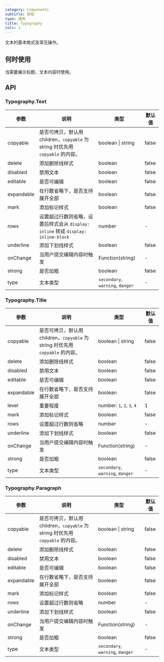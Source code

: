 ```yaml
---
category: Components
subtitle: 排版
type: 通用
title: Typography
cols: 1
---
```


文本的基本格式及常见操作。

## 何时使用

当需要展示标题、文本内容时使用。

## API

### Typography.Text

| 参数 | 说明 | 类型 | 默认值 |
| --- | --- | --- | --- |
| copyable | 是否可拷贝，默认用 children，`copyable` 为 string 时优先用 `copyable` 的内容。 | boolean \| string | false |
| delete | 添加删除线样式 | boolean | false |
| disabled | 禁用文本 | boolean | false |
| editable | 是否可编辑 | boolean | false |
| expandable | 在行数省略下，是否支持展开全部 | boolean | false |
| mark | 添加标记样式 | boolean | false |
| rows | 设置超过行数则省略，设置后样式会从 `display: inline` 转成 `display: inline-block` | number | - |
| underline | 添加下划线样式 | boolean | false |
| onChange | 当用户提交编辑内容时触发 | Function(string) | - |
| strong | 是否加粗 | boolean | false |
| type | 文本类型 | `secondary`, `warning`, `danger` | - |

### Typography.Title

| 参数 | 说明 | 类型 | 默认值 |
| --- | --- | --- | --- |
| copyable | 是否可拷贝，默认用 children，`copyable` 为 string 时优先用 `copyable` 的内容。 | boolean \| string | false |
| delete | 添加删除线样式 | boolean | false |
| disabled | 禁用文本 | boolean | false |
| editable | 是否可编辑 | boolean | false |
| expandable | 在行数省略下，是否支持展开全部 | boolean | false |
| level | 重要程度 | number: `1`, `2`, `3`, `4` | 1 |
| mark | 添加标记样式 | boolean | false |
| rows | 设置超过行数则省略 | number | - |
| underline | 添加下划线样式 | boolean | false |
| onChange | 当用户提交编辑内容时触发 | Function(string) | - |
| strong | 是否加粗 | boolean | false |
| type | 文本类型 | `secondary`, `warning`, `danger` | - |

### Typography.Paragraph

| 参数 | 说明 | 类型 | 默认值 |
| --- | --- | --- | --- |
| copyable | 是否可拷贝，默认用 children，`copyable` 为 string 时优先用 `copyable` 的内容。 | boolean \| string | false |
| delete | 添加删除线样式 | boolean | false |
| disabled | 禁用文本 | boolean | false |
| editable | 是否可编辑 | boolean | false |
| expandable | 在行数省略下，是否支持展开全部 | boolean | false |
| mark | 添加标记样式 | boolean | false |
| rows | 设置超过行数则省略 | number | - |
| underline | 添加下划线样式 | boolean | false |
| onChange | 当用户提交编辑内容时触发 | Function(string) | - |
| strong | 是否加粗 | boolean | false |
| type | 文本类型 | `secondary`, `warning`, `danger` | - |
